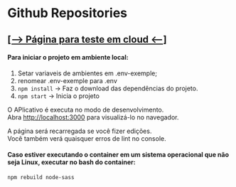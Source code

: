 # Github Repositories

## [[--> Página para teste em cloud <--]](https://github-repositories-azmbth66e-github-repositories.vercel.app/)

#### Para iniciar o projeto em ambiente local:

1. Setar variaveis de ambientes em .env-exemple;
2. renomear .env-exemple para .env
3. `npm install` -> Faz o download das dependências do projeto.
4. `npm start` -> Inicia o projeto

O APlicativo é executa no modo de desenvolvimento.\
Abra [http://localhost:3000](http://localhost:3000) para visualizá-lo no navegador.

A página será recarregada se você fizer edições. \
Você também verá quaisquer erros de lint no console.

#### Caso estiver executando o container em um sistema operacional que não seja Linux, executar no bash do container:

    npm rebuild node-sass
